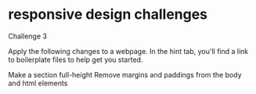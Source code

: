 # responsive design challenges

Challenge 3

Apply the following changes to a webpage. In the hint tab, you'll find a link to boilerplate files to help get you started.

Make a section full-height
Remove margins and paddings from the body and html elements
